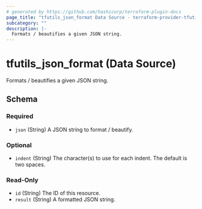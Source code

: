 ```yaml
---
# generated by https://github.com/hashicorp/terraform-plugin-docs
page_title: "tfutils_json_format Data Source - terraform-provider-tfutils"
subcategory: ""
description: |-
  Formats / beautifies a given JSON string.
---
```


# tfutils_json_format (Data Source)

Formats / beautifies a given JSON string.



<!-- schema generated by tfplugindocs -->
## Schema

### Required

- `json` (String) A JSON string to format / beautify.

### Optional

- `indent` (String) The character(s) to use for each indent. The default is two spaces.

### Read-Only

- `id` (String) The ID of this resource.
- `result` (String) A formatted JSON string.



